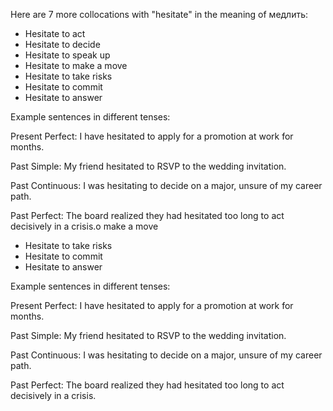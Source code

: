  Here are 7 more collocations with "hesitate" in the meaning of медлить:

- Hesitate to act
- Hesitate to decide
- Hesitate to speak up
- Hesitate to make a move
- Hesitate to take risks
- Hesitate to commit 
- Hesitate to answer

Example sentences in different tenses:

Present Perfect: I have hesitated to apply for a promotion at work for months. 

Past Simple: My friend hesitated to RSVP to the wedding invitation.  

Past Continuous: I was hesitating to decide on a major, unsure of my career path. 

Past Perfect: The board realized they had hesitated too long to act decisively in a crisis.o make a move
- Hesitate to take risks
- Hesitate to commit 
- Hesitate to answer

Example sentences in different tenses:

Present Perfect: I have hesitated to apply for a promotion at work for months. 

Past Simple: My friend hesitated to RSVP to the wedding invitation.  

Past Continuous: I was hesitating to decide on a major, unsure of my career path. 

Past Perfect: The board realized they had hesitated too long to act decisively in a crisis.